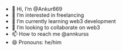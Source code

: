 - 👋 Hi, I’m @Ankur669
- 👀 I’m interested in freelancing
- 🌱 I’m currently learning web3 development 
- 💞️ I’m looking to collaborate on web3
- 📫 How to reach me @annkurss
- 😄 Pronouns: he/him

<!---
Ankur669/Ankur669 is a ✨ special ✨ repository because its `README.md` (this file) appears on your GitHub profile.
You can click the Preview link to take a look at your changes.
--->
